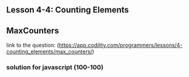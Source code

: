 ## Lesson 4-4: Counting Elements 
## MaxCounters
link to the question: (https://app.codility.com/programmers/lessons/4-counting_elements/max_counters/)
### solution for javascript (100-100)

